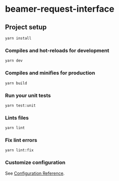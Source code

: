 # beamer-request-interface

## Project setup
```
yarn install
```

### Compiles and hot-reloads for development
```
yarn dev
```

### Compiles and minifies for production
```
yarn build
```

### Run your unit tests
```
yarn test:unit
```

### Lints files
```
yarn lint
```

### Fix lint errors
```
yarn lint:fix
```

### Customize configuration
See [Configuration Reference](https://cli.vuejs.org/config/).
